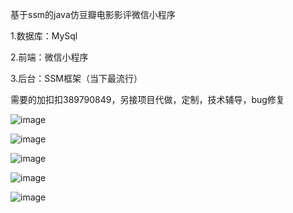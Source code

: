 基于ssm的java仿豆瓣电影影评微信小程序

1.数据库：MySql

2.前端：微信小程序

3.后台：SSM框架（当下最流行）

需要的加扣扣389790849，另接项目代做，定制，技术辅导，bug修复


![image](https://github.com/1311236/movie/blob/main/images/20210415115937308.png)


![image](https://github.com/1311236/movie/blob/main/images/20210415115937312.png)


![image](https://github.com/1311236/movie/blob/main/images/20210415115937319.png)


![image](https://github.com/1311236/movie/blob/main/images/20210415115937378.png)


![image](https://github.com/1311236/movie/blob/main/images/20210415115937467.png)
